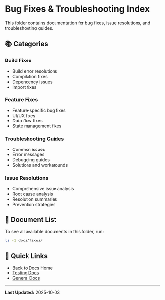 # Bug Fixes & Troubleshooting Index

This folder contains documentation for bug fixes, issue resolutions, and troubleshooting guides.

## 📚 Categories

### Build Fixes
- Build error resolutions
- Compilation fixes
- Dependency issues
- Import fixes

### Feature Fixes
- Feature-specific bug fixes
- UI/UX fixes
- Data flow fixes
- State management fixes

### Troubleshooting Guides
- Common issues
- Error messages
- Debugging guides
- Solutions and workarounds

### Issue Resolutions
- Comprehensive issue analysis
- Root cause analysis
- Resolution summaries
- Prevention strategies

## 📝 Document List

To see all available documents in this folder, run:
```bash
ls -1 docs/fixes/
```

## 🔗 Quick Links
- [Back to Docs Home](../README.md)
- [Testing Docs](../testing/)
- [General Docs](../general/)

---

**Last Updated:** 2025-10-03

